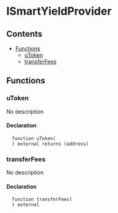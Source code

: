 # ISmartYieldProvider





## Contents
<!-- START doctoc generated TOC please keep comment here to allow auto update -->
<!-- DON'T EDIT THIS SECTION, INSTEAD RE-RUN doctoc TO UPDATE -->

- [Functions](#functions)
  - [uToken](#utoken)
  - [transferFees](#transferfees)

<!-- END doctoc generated TOC please keep comment here to allow auto update -->




## Functions

### uToken
No description


#### Declaration
```solidity
  function uToken(
  ) external returns (address)
```



### transferFees
No description


#### Declaration
```solidity
  function transferFees(
  ) external
```





